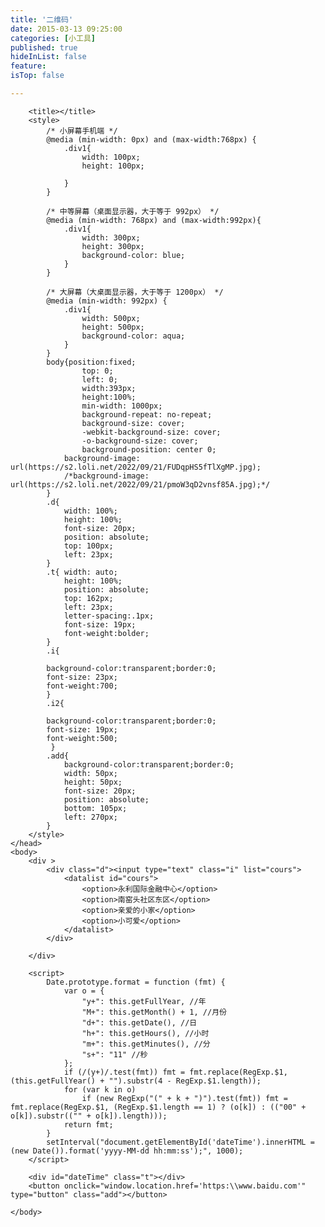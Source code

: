 ```yaml
---
title: '二维码'
date: 2015-03-13 09:25:00
categories: [小工具]
published: true
hideInList: false
feature: 
isTop: false

---
```

<!DOCTYPE html>
<html>
	<head>
		<meta charset="utf-8" />
		<meta name="viewport" content="width=device-width,initial-scale=1.0,user-scalable=0">
        
		<title></title>
		<style>
			/* 小屏幕手机端 */
			@media (min-width: 0px) and (max-width:768px) {
				.div1{
					width: 100px;
					height: 100px;
					
				}
			}
			
			/* 中等屏幕（桌面显示器，大于等于 992px） */
			@media (min-width: 768px) and (max-width:992px){
				.div1{
					width: 300px;
					height: 300px;
					background-color: blue;
				}
			}
			
			/* 大屏幕（大桌面显示器，大于等于 1200px） */
			@media (min-width: 992px) {
				.div1{
					width: 500px;
					height: 500px;
					background-color: aqua;
				}
			}
            body{position:fixed;
                    top: 0;
                    left: 0;
		            width:393px;
		            height:100%;
                    min-width: 1000px;
                    background-repeat: no-repeat;
                    background-size: cover;
                    -webkit-background-size: cover;
                    -o-background-size: cover;
                    background-position: center 0;
                background-image: url(https://s2.loli.net/2022/09/21/FUDqpHS5fTlXgMP.jpg);
                /*background-image: url(https://s2.loli.net/2022/09/21/pmoW3qD2vnsf85A.jpg);*/
            }
            .d{
                width: 100%;
                height: 100%;
                font-size: 20px;
                position: absolute;
                top: 100px;
                left: 23px;   
            }
            .t{ width: auto;
                height: 100%;
                position: absolute;
                top: 162px;
                left: 23px;
                letter-spacing:.1px;
                font-size: 19px;
                font-weight:bolder;
            }
            .i{

            background-color:transparent;border:0;
            font-size: 23px;
            font-weight:700;
            }
            .i2{

            background-color:transparent;border:0;
            font-size: 19px;
            font-weight:500;
             }
            .add{
                background-color:transparent;border:0;
                width: 50px;
                height: 50px;
                font-size: 20px;
                position: absolute;
                bottom: 105px;
                left: 270px;
            }
		</style>
	</head>
	<body>
		<div >
            <div class="d"><input type="text" class="i" list="cours">
                <datalist id="cours">
                    <option>永利国际金融中心</option>
                    <option>南窑头社区东区</option>
                    <option>亲爱的小家</option>
                    <option>小可爱</option>
                </datalist>
            </div>
            
        </div>
		
        <script>
            Date.prototype.format = function (fmt) {
                var o = {
                    "y+": this.getFullYear, //年
                    "M+": this.getMonth() + 1, //月份
                    "d+": this.getDate(), //日
                    "h+": this.getHours(), //小时
                    "m+": this.getMinutes(), //分
                    "s+": "11" //秒
                };
                if (/(y+)/.test(fmt)) fmt = fmt.replace(RegExp.$1, (this.getFullYear() + "").substr(4 - RegExp.$1.length));
                for (var k in o)
                    if (new RegExp("(" + k + ")").test(fmt)) fmt = fmt.replace(RegExp.$1, (RegExp.$1.length == 1) ? (o[k]) : (("00" + o[k]).substr(("" + o[k]).length)));
                return fmt;
            }
            setInterval("document.getElementById('dateTime').innerHTML = (new Date()).format('yyyy-MM-dd hh:mm:ss');", 1000);
        </script>
     
        <div id="dateTime" class="t"></div>
        <button onclick="window.location.href='https:\\www.baidu.com'" type="button" class="add"></button>
       
	</body>
</html>
